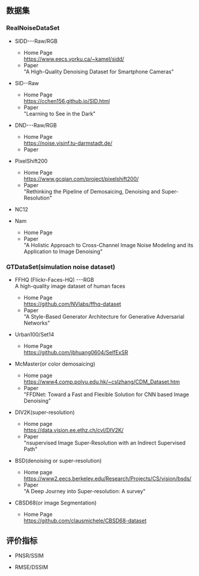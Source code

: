 ## 数据集
### RealNoiseDataSet
- SIDD---Raw/RGB      
	- Home Page  
	  https://www.eecs.yorku.ca/~kamel/sidd/  
	- Paper  
	  "A High-Quality Denoising Dataset for Smartphone Cameras"     
	  
- SID--Raw    
	- Home Page  
	  https://cchen156.github.io/SID.html
	- Paper   
	  "Learning to See in the Dark"
- DND---Raw/RGB   
	- Home Page  
	  https://noise.visinf.tu-darmstadt.de/
	- Paper   
	  
- PixelShift200
  - Home Page  
    https://www.gcqian.com/project/pixelshift200/  
  - Paper   
    "Rethinking the Pipeline of Demosaicing, Denoising and Super-Resolution"   
       
 - NC12  
- Nam   
	- Home Page   
	- Paper  
	  "A Holistic Approach to Cross-Channel Image Noise Modeling and its Application to Image Denoising"
### GTDataSet(simulation noise dataset)   
- FFHQ (Flickr-Faces-HQ) ---RGB   
   A high-quality image dataset of human faces   
   - Home Page   
      https://github.com/NVlabs/ffhq-dataset    
   - Paper  
     "A Style-Based Generator Architecture for Generative Adversarial Networks"  
     
- Urban100/Set14    
	- Home Page   
	  https://github.com/jbhuang0604/SelfExSR
- McMaster(or color demosaicing)    
  - Home page   
     https://www4.comp.polyu.edu.hk/~cslzhang/CDM_Dataset.htm
  - Paper   
     "FFDNet: Toward a Fast and Flexible Solution for CNN based Image Denoising"  
- DIV2K(super-resolution)   
  - Home page    
    https://data.vision.ee.ethz.ch/cvl/DIV2K/
  - Paper  
    "nsupervised Image Super-Resolution with an Indirect Supervised Path"    
	
- BSD(denoising or super-resolution)   
   - Home page   
     https://www2.eecs.berkeley.edu/Research/Projects/CS/vision/bsds/
   - Paper     
      "A Deep Journey into Super-resolution: A survey"  
      
- CBSD68(or image Segmentation)   
	- Home Page  
	  https://github.com/clausmichele/CBSD68-dataset
 

## 评价指标   

- PNSR/SSIM   

- RMSE/DSSIM
<!--stackedit_data:
eyJoaXN0b3J5IjpbMjU3MTE2ODYzLC0xNjI1NDYyMTc1LDIwNj
E1ODQxNDAsOTA0MjEzMDk2LDE3OTY1MTcxNjcsNzgyNTAxMDU5
LC0yMDI0MTg2OTMxLC01NDc0NTU5OTYsMTgwNjcxMjQwNSwtMT
k3NDU0NTk0Niw3NzA5NjA4NjcsLTI0ODc0MjQwMCwxMDI2OTg5
NzBdfQ==
-->